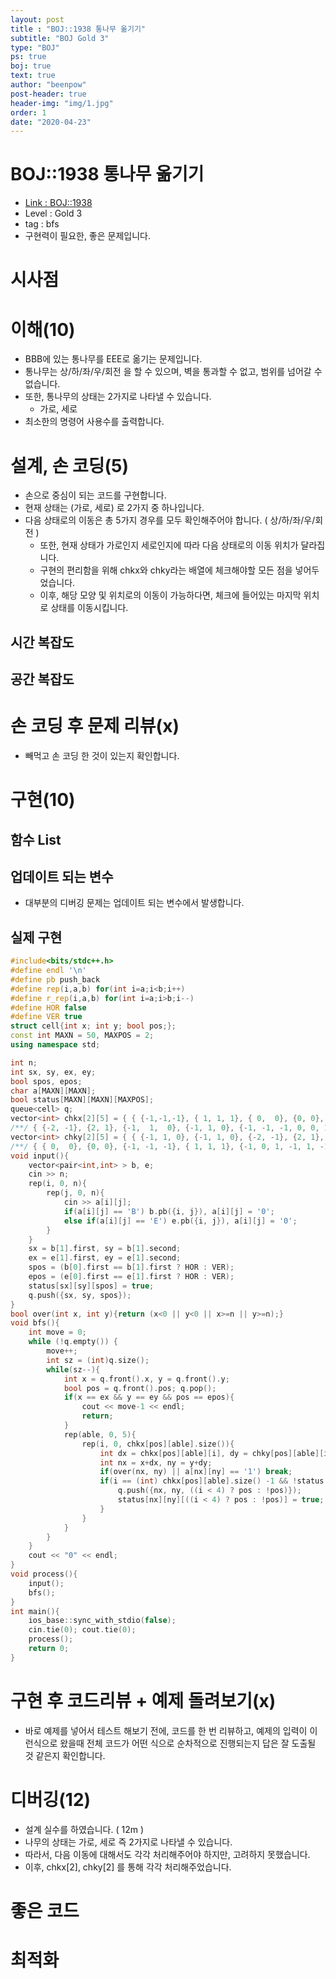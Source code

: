 ```yaml
---
layout: post
title : "BOJ::1938 통나무 옮기기"
subtitle: "BOJ Gold 3"
type: "BOJ"
ps: true
boj: true
text: true
author: "beenpow"
post-header: true
header-img: "img/1.jpg"
order: 1
date: "2020-04-23"
---
```

# BOJ::1938 통나무 옮기기
- [Link : BOJ::1938](https://www.acmicpc.net/problem/1938)
- Level : Gold 3
- tag : bfs
- 구현력이 필요한, 좋은 문제입니다.

# 시사점

# 이해(10)
- BBB에 있는 통나무를 EEE로 옮기는 문제입니다.
- 통나무는 상/하/좌/우/회전 을 할 수 있으며, 벽을 통과할 수 없고, 범위를 넘어갈 수 없습니다.
- 또한, 통나무의 상태는 2가지로 나타낼 수 있습니다.
  - 가로, 세로
- 최소한의 명령어 사용수를 출력합니다.

# 설계, 손 코딩(5)
- 손으로 중심이 되는 코드를 구현합니다.
- 현재 상태는 (가로, 세로) 로 2가지 중 하나입니다.
- 다음 상태로의 이동은 총 5가지 경우를 모두 확인해주어야 합니다. ( 상/하/좌/우/회전 )
  - 또한, 현재 상태가 가로인지 세로인지에 따라 다음 상태로의 이동 위치가 달라집니다.
  - 구현의 편리함을 위해 chkx와 chky라는 배열에 체크해야할 모든 점을 넣어두었습니다.
  - 이후, 해당 모양 및 위치로의 이동이 가능하다면, 체크에 들어있는 마지막 위치로 상태를 이동시킵니다.

## 시간 복잡도

## 공간 복잡도

# 손 코딩 후 문제 리뷰(x)
- 빼먹고 손 코딩 한 것이 있는지 확인합니다.

# 구현(10)

## 함수 List 

## 업데이트 되는 변수
- 대부분의 디버깅 문제는 업데이트 되는 변수에서 발생합니다.

## 실제 구현 

```cpp
#include<bits/stdc++.h>
#define endl '\n'
#define pb push_back
#define rep(i,a,b) for(int i=a;i<b;i++)
#define r_rep(i,a,b) for(int i=a;i>b;i--)
#define HOR false
#define VER true
struct cell{int x; int y; bool pos;};
const int MAXN = 50, MAXPOS = 2;
using namespace std;

int n;
int sx, sy, ex, ey;
bool spos, epos;
char a[MAXN][MAXN];
bool status[MAXN][MAXN][MAXPOS];
queue<cell> q;
vector<int> chkx[2][5] = { { {-1,-1,-1}, { 1, 1, 1}, { 0,  0}, {0, 0}, {-1, -1, -1, 0, 0, 1, 1, 1, 0} },
/**/ { {-2, -1}, {2, 1}, {-1,  1,  0}, {-1, 1, 0}, {-1, -1, -1, 0, 0, 1, 1, 1, 0} } };
vector<int> chky[2][5] = { { {-1, 1, 0}, {-1, 1, 0}, {-2, -1}, {2, 1}, {-1, 0, 1, -1, 1, -1, 0, 1, 0} },
/**/ { { 0,  0}, {0, 0}, {-1, -1, -1}, { 1, 1, 1}, {-1, 0, 1, -1, 1, -1, 0, 1, 0} } };
void input(){
    vector<pair<int,int> > b, e;
    cin >> n;
    rep(i, 0, n){
        rep(j, 0, n){
            cin >> a[i][j];
            if(a[i][j] == 'B') b.pb({i, j}), a[i][j] = '0';
            else if(a[i][j] == 'E') e.pb({i, j}), a[i][j] = '0';
        }
    }
    sx = b[1].first, sy = b[1].second;
    ex = e[1].first, ey = e[1].second;
    spos = (b[0].first == b[1].first ? HOR : VER);
    epos = (e[0].first == e[1].first ? HOR : VER);
    status[sx][sy][spos] = true;
    q.push({sx, sy, spos});
}
bool over(int x, int y){return (x<0 || y<0 || x>=n || y>=n);}
void bfs(){
    int move = 0;
    while (!q.empty()) {
        move++;
        int sz = (int)q.size();
        while(sz--){
            int x = q.front().x, y = q.front().y;
            bool pos = q.front().pos; q.pop();
            if(x == ex && y == ey && pos == epos){
                cout << move-1 << endl;
                return;
            }
            rep(able, 0, 5){
                rep(i, 0, chkx[pos][able].size()){
                    int dx = chkx[pos][able][i], dy = chky[pos][able][i];
                    int nx = x+dx, ny = y+dy;
                    if(over(nx, ny) || a[nx][ny] == '1') break;
                    if(i == (int) chkx[pos][able].size() -1 && !status[nx][ny][((i < 4) ? pos : !pos)]){
                        q.push({nx, ny, ((i < 4) ? pos : !pos)});
                        status[nx][ny][((i < 4) ? pos : !pos)] = true;
                    }
                }
            }
        }
    }
    cout << "0" << endl;
}
void process(){
    input();
    bfs();
}
int main(){
    ios_base::sync_with_stdio(false);
    cin.tie(0); cout.tie(0);
    process();
    return 0;
}
```

# 구현 후 코드리뷰 + 예제 돌려보기(x)
- 바로 예제를 넣어서 테스트 해보기 전에, 코드를 한 번 리뷰하고, 예제의 입력이 이런식으로 왔을때
  전체 코드가 어떤 식으로 순차적으로 진행되는지 답은 잘 도출될 것 같은지 확인합니다.

# 디버깅(12)
- 설계 실수를 하였습니다. ( 12m )
- 나무의 상태는 가로, 세로 즉 2가지로 나타낼 수 있습니다.
- 따라서, 다음 이동에 대해서도 각각 처리해주어야 하지만, 고려하지 못했습니다.
- 이후, chkx[2], chky[2] 를 통해 각각 처리해주었습니다.

# 좋은 코드

# 최적화
